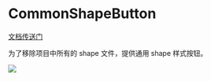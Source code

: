 # CommonShapeButton
[文档传送门](https://blog.csdn.net/xsxsxs827/article/details/80708637)<p>
为了移除项目中所有的 shape 文件，提供通用 shape 样式按钮。<p>
![](https://github.com/michaelxs/CommonShapeButton/blob/master/screenshots/show.gif)
